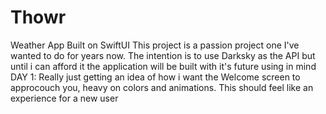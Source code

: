 # Thowr
Weather App Built on SwiftUI
This project is a passion project one I've wanted to do for years now. The intention is to use Darksky as the API but until i can afford it the application will be built with it's future using in mind
DAY 1: Really just getting an idea of how i want the Welcome screen to approcouch you, heavy on colors and animations. This should feel like an experience for a new user

